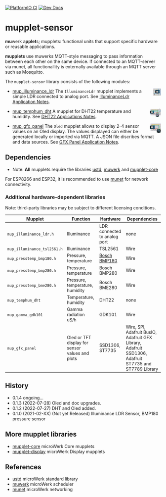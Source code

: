 [![PlatformIO CI][image_CI]][badge_CI] [![Dev Docs][image_DOC]][badge_DOC]

mupplet-sensor
==============

**mu**werk a**pplet**s; mupplets: functional units that support specific hardware or reusable
applications.

**mupplets** use muwerks MQTT-style messaging to pass information between each other on the
same device. If connected to an MQTT-server via munet, all functionallity is externally
available through an MQTT server such as Mosquitto.

The `mupplet-sensor` library consists of the following modules:

<img src="https://github.com/muwerk/mupplet-sensor/blob/master/extras/ldr.png" align="right" width="5%" height="5%">

* [mup_illuminance_ldr][IlluminanceLdr_DOC] The `IlluminanceLdr` mupplet implements a simple LDR
  connected to analog port. See [IlluminanceLdr Application Notes][IlluminanceLdr_NOTES].

<img src="https://github.com/muwerk/mupplet-sensor/blob/master/extras/dht22.png" align="right" width="7%" height="7%">

* [mup_temphum_dht][TempHum_DOC] A mupplet for DHT22 temperature and humidity. See [DHT22 Applications Notes][TempHum_NOTES].

<img src="https://github.com/muwerk/mupplet-sensor/blob/master/extras/oled.png" align="right" width="7%" height="7%">

* [mup_gfx_panel][Gfx_panel_DOC] The `Oled` mupplet allows to display 2-4 sensor values on an Oled display. 
  The values displayed can either be generated locally or imported via MQTT. A JSON file discribes
  format and data sources. See [GFX Panel Application Notes][Gfx_panel_NOTES].

Dependencies
------------

* Note: **All** mupplets require the libraries [ustd][gh_ustd], [muwerk][gh_muwerk] and
 [mupplet-core][gh_mupcore]

For ESP8266 and ESP32, it is recommended to use [munet][gh_munet] for network connectivity.

### Additional hardware-dependent libraries ###

Note: third-party libraries may be subject to different licensing conditions.

| Mupplet                     | Function | Hardware | Dependencies    |
| --------------------------- | -------- | -------- | --------------- |
| `mup_illuminance_ldr.h`     | Illuminance | LDR connected to analog port | none |
| `mup_illuminance_tsl2561.h` | Illuminance | TSL2561 | Wire |
| `mup_presstemp_bmp180.h` | Pressure, temperature | [Bosch BMP180][1] | Wire |
| `mup_presstemp_bmp280.h` | Pressure, temperature | Bosch BMP280 | Wire |
| `mup_presstemp_bme280.h` | Pressure, temperature, humidity | Bosch BME280 | Wire |
| `mup_temphum_dht` | Temperature, humidity | DHT22 | none |
| `mup_gamma_gdk101` | Gamma radiation uS/h | GDK101 | Wire |
| `mup_gfx_panel` | Oled or TFT display for sensor values and plots | SSD1306, ST7735 | Wire, SPI, Adafruit BusIO, Adafruit GFX Library, Adafruit SSD1306, Adafruit ST7735 and ST7789 Library |

History
-------
- 0.1.4 ongoing...
- 0.1.3 (2022-07-28) Oled and doc upgrades.
- 0.1.2 (2022-07-27) DHT and Oled added.
- 0.1.0 (2021-02-XX) (Not yet Released) Illuminance LDR Sensor, BMP180 pressure sensor

More mupplet libraries
----------------------

- [mupplet-core][gh_mupcore] microWerk Core mupplets
- [mupplet-display][gh_mupdisplay] microWerk Display mupplets

References
----------

- [ustd][gh_ustd] microWerk standard library
- [muwerk][gh_muwerk] microWerk scheduler
- [munet][gh_munet] microWerk networking


[badge_CI]: https://github.com/muwerk/mupplet-sensor/actions
[image_CI]: https://github.com/muwerk/mupplet-sensor/workflows/PlatformIO%20CI/badge.svg
[badge_DOC]: https://muwerk.github.io/mupplet-sensor/docs/index.html
[image_DOC]: https://img.shields.io/badge/docs-dev-blue.svg

[IlluminanceLdr_DOC]: https://muwerk.github.io/mupplet-sensor/docs/classustd_1_1IlluminanceLdr.html
[IlluminanceLdr_NOTES]: https://github.com/muwerk/mupplet-sensor/blob/master/extras/illuminance-ldr-notes.md
[TempHum_DOC]: https://muwerk.github.io/mupplet-sensor/docs/classustd_1_1TempHumDHT.html
[TempHum_Notes]: https://github.com/muwerk/mupplet-sensor/blob/master/extras/temphum-dht-notes.md
[Gfx_panel_DOC]: https://muwerk.github.io/mupplet-sensor/docs/classustd_1_1GfxPanel.html
[Gfx_panel_NOTES]: https://github.com/muwerk/mupplet-sensor/blob/master/extras/glx-panel-notes.md

[gh_ustd]: https://github.com/muwerk/ustd
[gh_muwerk]: https://github.com/muwerk/muwerk
[gh_munet]: https://github.com/muwerk/munet
[gh_mufonts]: https://github.com/muwerk/mufonts
[gh_mupcore]: https://github.com/muwerk/mupplet-core
[gh_mupdisplay]: https://github.com/muwerk/mupplet-display
[gh_mupsensor]: https://github.com/muwerk/mupplet-sendsor

[1]: https://www.digikey.com/htmldatasheets/production/856385/0/0/1/bmp180-datasheet.html
